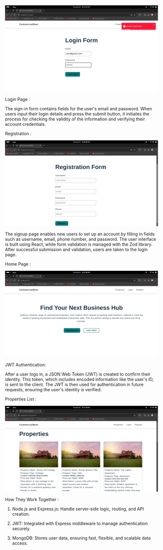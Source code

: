 ![Login](./ss/login.png)

Login Page :

The sign-in form contains fields for the user's email and password. When users input their login details and press the submit button, it initiates the process for checking the validity of the information and verifying their account credentials.

Registration :

![Register](./ss/register.png)

The signup page enables new users to set up an account by filling in fields such as username, email, phone number, and password. The user interface is built using React, while form validation is managed with the Zod library. After successful submission and validation, users are taken to the login page.

Home Page :

![Home](./ss/home.png)

JWT Authentication:

After a user logs in, a JSON Web Token (JWT) is created to confirm their identity. This token, which includes encoded information like the user's ID, is sent to the client. The JWT is then used for authentication in future requests, ensuring the user's identity is verified.

Properties List :

![Property List](./ss/properties.png)

How They Work Together :

1. Node.js and Express.js: Handle server-side logic, routing, and API creation.

2. JWT: Integrated with Express middleware to manage authentication securely.

3. MongoDB: Stores user data, ensuring fast, flexible, and scalable data access.
